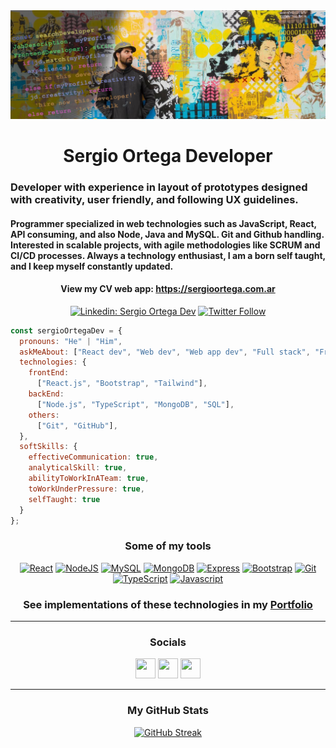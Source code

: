 <img src="/banner-large.png" alt="Sergio Ortega Developer GitHub profile image" />
<h1 align="center"> Sergio Ortega Developer </h1>

### Developer with experience in layout of prototypes designed with creativity, user friendly, and following UX guidelines.
#### Programmer specialized in web technologies such as JavaScript, React, API consuming, and also Node, Java and MySQL. Git and Github handling. Interested in scalable projects, with agile methodologies like SCRUM and CI/CD processes. Always a technology enthusiast, I am a born self taught, and I keep myself constantly updated.

<div align="center">
  
#### View my CV web app: https://sergioortega.com.ar
[![Linkedin: Sergio Ortega Dev](https://img.shields.io/badge/-SergioOrtegaDev-blue?style=flat-square&logo=Linkedin&logoColor=white&link=https://www.linkedin.com/in/sergioortegadev/)](https://www.linkedin.com/in/sergioortegadev/)
[![Twitter Follow](https://img.shields.io/twitter/follow/sergioortegadev?label=%40sergioortegadev&logo=twitter&style=social)](https://twitter.com/intent/follow?screen_name=sergioortegadev)
  
</div>

```javascript
const sergioOrtegaDev = {
  pronouns: "He" | "Him",
  askMeAbout: ["React dev", "Web dev", "Web app dev", "Full stack", "Front end"],
  technologies: {
    frontEnd: 
      ["React.js", "Bootstrap", "Tailwind"],
    backEnd: 
      ["Node.js", "TypeScript", "MongoDB", "SQL"],
    others: 
      ["Git", "GitHub"],
  },
  softSkills: {
    effectiveCommunication: true,
    analyticalSkill: true,
    abilityToWorkInATeam: true,
    toWorkUnderPressure: true,
    selfTaught: true
  }
};
```
<div align="center">

### Some of my tools

<p align="center"> 
<a href="https://reactjs.org/" target="_blank" rel="noreferrer"><img src="https://raw.githubusercontent.com/danielcranney/readme-generator/main/public/icons/skills/react-colored.svg" width="36" height="36" alt="React" /></a> 
<a href="https://nodejs.org/en/" target="_blank" rel="noreferrer"><img src="https://raw.githubusercontent.com/danielcranney/readme-generator/main/public/icons/skills/nodejs-colored.svg" width="36" height="36" alt="NodeJS" /></a>
<a href="https://dev.mysql.com/" target="_blank" rel="noreferrer"><img src="https://raw.githubusercontent.com/danielcranney/readme-generator/main/public/icons/skills/mysql-colored.svg" width="36" height="36" alt="MySQL" /></a>
<a href="https://www.mongodb.com/" target="_blank" rel="noreferrer"><img src="https://raw.githubusercontent.com/danielcranney/readme-generator/main/public/icons/skills/mongodb-colored.svg" width="36" height="36" alt="MongoDB" /></a>
<a href="https://expressjs.com/" target="_blank" rel="noreferrer"><img src="https://raw.githubusercontent.com/danielcranney/readme-generator/main/public/icons/skills/express-colored.svg" width="36" height="36" alt="Express" /></a> 
<a href="https://getbootstrap.com/" target="_blank" rel="noreferrer"><img src="https://raw.githubusercontent.com/danielcranney/readme-generator/main/public/icons/skills/bootstrap-colored.svg" width="36" height="36" alt="Bootstrap" /></a>
<a href="https://git-scm.com/" target="_blank" rel="noreferrer"><img src="https://raw.githubusercontent.com/danielcranney/readme-generator/main/public/icons/skills/git-colored.svg" width="36" height="36" alt="Git" /></a>
<a href="https://www.typescriptlang.org/" target="_blank" rel="noreferrer"><img src="https://raw.githubusercontent.com/danielcranney/readme-generator/main/public/icons/skills/typescript-colored.svg" width="36" height="36" alt="TypeScript" /></a>
<a href="https://developer.mozilla.org/en-US/docs/Web/JavaScript" target="_blank" rel="noreferrer"><img src="https://raw.githubusercontent.com/danielcranney/readme-generator/main/public/icons/skills/javascript-colored.svg" width="36" height="36" alt="Javascript" /></a>
</p>  

<h3> See implementations of these technologies in my <a href="https://sergioortega.com.ar/#/portfolio" target="_blank" rel="noreferrer" syle="text-decoration: none">Portfolio</a></h3>


 
</div>
  
---

<div align="center">

### Socials

<p align="center"> 
  <a href="https://www.linkedin.com/in/sergioortegadev" target="_blank" rel="noreferrer"><img src="https://raw.githubusercontent.com/danielcranney/readme-generator/main/public/icons/socials/linkedin.svg" width="32" height="32" /></a> 
  <a href="https://www.twitter.com/sergioortegadev" target="_blank" rel="noreferrer"><img src="https://raw.githubusercontent.com/danielcranney/readme-generator/main/public/icons/socials/twitter.svg" width="32" height="32" /></a> 
  <a href="https://www.github.com/sergioortegadev" target="_blank" rel="noreferrer"><img src="https://raw.githubusercontent.com/danielcranney/readme-generator/main/public/icons/socials/github-dark.svg" width="32" height="32" /></a> 

  
 <!--- <a href="https://www.codepen.io/dc" target="_blank" rel="noreferrer"><img src="https://raw.githubusercontent.com/danielcranney/readme-generator/main/public/icons/socials/codepen-dark.svg" width="32" height="32" /></a>  <a href="http://www.instagram.com/dc" target="_blank" rel="noreferrer"><img src="https://raw.githubusercontent.com/danielcranney/readme-generator/main/public/icons/socials/instagram.svg" width="32" height="32" /></a>  <a href="https://codesandbox.io/u/dc" target="_blank" rel="noreferrer"><img src="https://raw.githubusercontent.com/danielcranney/readme-generator/main/public/icons/socials/codesandbox-dark.svg" width="32" height="32" /></a> <a href="https://www.dev.to/dc" target="_blank" rel="noreferrer"><img src="https://raw.githubusercontent.com/danielcranney/readme-generator/main/public/icons/socials/devdotto-dark.svg" width="32" height="32" /></a> <a href="https://discord.com/users/dc" target="_blank" rel="noreferrer"><img src="https://raw.githubusercontent.com/danielcranney/readme-generator/main/public/icons/socials/discord.svg" width="32" height="32" /></a> <a href="https://www.dribbble.com/dc" target="_blank" rel="noreferrer"><img src="https://raw.githubusercontent.com/danielcranney/readme-generator/main/public/icons/socials/dribbble.svg" width="32" height="32" /></a> <a href="https://www.facebook.com/dc" target="_blank" rel="noreferrer"><img src="https://raw.githubusercontent.com/danielcranney/readme-generator/main/public/icons/socials/facebook.svg" width="32" height="32" /></a>  <a href="https://danielcranney.hashnode.dev" target="_blank" rel="noreferrer"><img src="https://raw.githubusercontent.com/danielcranney/readme-generator/main/public/icons/socials/hashnode.svg" width="32" height="32" /></a>  <a href="https://www.polywork.com/dc" target="_blank" rel="noreferrer"><img src="https://raw.githubusercontent.com/danielcranney/readme-generator/main/public/icons/socials/polywork.svg" width="32" height="32" /></a> <a href="http://www.medium.com/dc" target="_blank" rel="noreferrer"><img src="https://raw.githubusercontent.com/danielcranney/readme-generator/main/public/icons/socials/medium-dark.svg" width="32" height="32" /></a> <a href="https://dc" target="_blank" rel="noreferrer"><img src="https://raw.githubusercontent.com/danielcranney/readme-generator/main/public/icons/socials/rss.svg" width="32" height="32" /></a> <a href="https://www.stackoverflow.com/users/dc" target="_blank" rel="noreferrer"><img src="https://raw.githubusercontent.com/danielcranney/readme-generator/main/public/icons/socials/stackoverflow.svg" width="32" height="32" /></a>  <a href="https://www.youtube.com/c/dc" target="_blank" rel="noreferrer"><img src="https://raw.githubusercontent.com/danielcranney/readme-generator/main/public/icons/socials/youtube.svg" width="32" height="32" /></a> <a href="https://www.twitch.tv/dc" target="_blank" rel="noreferrer"><img src="https://raw.githubusercontent.com/danielcranney/readme-generator/main/public/icons/socials/twitch.svg" width="32" height="32" /></a></p>  --->

  
---

### My GitHub Stats

[![GitHub Streak](https://streak-stats.demolab.com?user=sergioortegadev&theme=highcontrast&mode=weekly&date_format=j%20M%5B%20Y%5D)](https://git.io/streak-stats)



  
</div>
  <!---     Badges 

![Anurag's GitHub stats](https://github-readme-stats.vercel.app/api?username=sergioortegadev&count_private=true)
  
http://github-profile-summary-cards.vercel.app/api/cards/repos-per-language?username=sergioortegadev
--->
